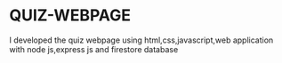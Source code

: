 # QUIZ-WEBPAGE
I developed the quiz webpage using html,css,javascript,web application with node js,express js and firestore database
